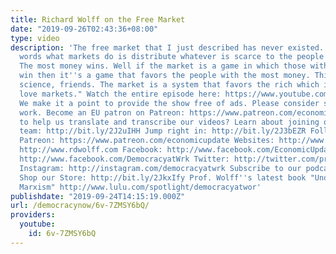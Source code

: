 ```yaml
---
title: Richard Wolff on the Free Market
date: "2019-09-26T02:43:36+08:00"
type: video
description: 'The free market that I just described has never existed... In other
  words what markets do is distribute whatever is scarce to the people with the money.
  The most money wins. Well if the market is a game in which those with the most money
  win then it''s a game that favors the people with the most money. This is not rocket
  science, friends. The market is a system that favors the rich which is why the rich
  love markets." Watch the entire episode here: https://www.youtube.com/watch?v=6W0723KubVA
  We make it a point to provide the show free of ads. Please consider supporting our
  work. Become an EU patron on Patreon: https://www.patreon.com/economicupdate Want
  to help us translate and transcribe our videos? Learn about joining our translation
  team: http://bit.ly/2J2uIHH Jump right in: http://bit.ly/2J3bEZR Follow us ONLINE:
  Patreon: https://www.patreon.com/economicupdate Websites: http://www.democracyatwork.info/economicupdate
  http://www.rdwolff.com Facebook: http://www.facebook.com/EconomicUpdate http://www.facebook.com/RichardDWolff
  http://www.facebook.com/DemocracyatWrk Twitter: http://twitter.com/profwolff http://twitter.com/democracyatwrk
  Instagram: http://instagram.com/democracyatwrk Subscribe to our podcast: http://economicupdate.libsyn.com
  Shop our Store: http://bit.ly/2JkxIfy Prof. Wolff''s latest book "Understanding
  Marxism" http://www.lulu.com/spotlight/democracyatwor'
publishdate: "2019-09-24T14:15:19.000Z"
url: /democracynow/6v-7ZMSY6bQ/
providers:
  youtube:
    id: 6v-7ZMSY6bQ
---
```

